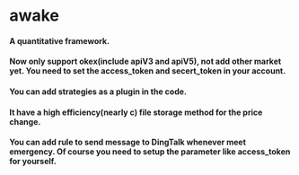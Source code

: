 # awake

#### A quantitative framework.
#### Now only support okex(include apiV3 and apiV5), not add other market yet. You need to set the access_token and secert_token in your account.
#### You can add strategies as a plugin in the code.

#### It have a high efficiency(nearly c) file storage method for the price change. 
#### You can add rule to send message to DingTalk whenever meet emergency. Of course you need to setup the parameter like access_token for yourself. 
#### 
